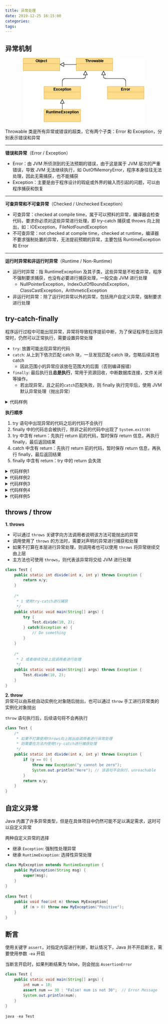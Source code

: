 ```yaml
---
title: 异常处理
date: 2019-12-25 16:15:00
categories: 
tags:
---
```

## 异常机制

<div align=center>

![字符流](/img/Java/Exception.png)

</div>

Throwable 类是所有异常或错误的超类，它有两个子类：Error 和 Exception，分别表示错误和异常

---
**错误和异常**（Error / Exception）  
- Error：由 JVM 所侦测到的无法预期的错误，由于这是属于 JVM 层次的严重错误，导致 JVM 无法继续执行，如 OutOfMemoryError，程序本身往往无法处理，因此无需捕获，也不能捕获
- Exception：主要是由于程序设计的瑕疵或外界的输入而引起的问题，可以由程序捕获和恢复

---
**可查异常和不可查异常**（Checked / Unchecked Exception）  
- 可查异常：checked at compile time，属于可以预料的异常，编译器会检查代码，要求你必须对这些异常进行处理，即 try-catch 捕获或 throws 向上抛出，如：IOException，FileNotFoundException
- 不可查异常：not checked at compile time，checked at runtime，编译器不要求强制处置的异常，无法提前预期的异常，主要包括 RuntimeException 和 Error 

---
**运行时异常和非运行时异常**（Runtime / Non-Runtime）  
- 运行时异常：指 RuntimeException 及其子类，这些异常是不检查异常，程序不强制要求捕获，也没有必要进行捕获处理，一般交由 JVM 进行处理
    + NullPointerException，IndexOutOfBoundsException，ClassCastException，ArithmeticException
- 非运行时异常：除了运行时异常以外的异常，包括用户自定义异常，强制要求进行处理


## try-catch-finally
程序运行过程中可能出现异常，异常将导致程序提前中断，为了保证程序在出现异常时，仍然可以正常执行，需要设置异常处理

- `try`: 放置可能出现异常的代码
- `catch`: 从上到下依次匹配 catch 块，一旦发现匹配 catch 块，忽略后续其他 catch 
    + 因此范围小的异常应该放在范围大的后面（否则编译报错）
- `finally`: 最后执行且**总是执行**，常用于资源回收，中断数据库连接，文件关闭等操作。
    + 若出现异常，且之前的`catch`匹配失败，则 finally 执行完毕后，使用 JVM 默认异常处理（抛出异常）

<details>
<summary>代码样例</summary>

```java
try {
} catch (Exception e) {
} catch (IOException e) {
}
// 会报错，因为 IOException 继承 Exception，IOException永远不会被匹配

try {
    int res = 5 / 0;
} finally {
    System.out.println("finally");
}
/* Output
finally
Exception in thread "main" java.lang.ArithmeticException: / by zero
    at driver.Driver.main(Driver.java:7) */
```

</details>


**执行顺序**  
1. try 语句中出现异常的代码之后的代码不会执行
2. finally 中的代码总会被执行，除非之前的代码中出现了 `System.exit(0)`
3. try 中含有 return：先执行 return 前的代码，暂时保存 return 信息，再执行 finally，最后返回结果
4. catch 中含有 return：先执行 return 前的代码，暂时保存 return 信息，再执行 finally，最后返回结果
5. finally 中含有 return：try 中的 return 会失效

<details>
<summary>代码样例1</summary>

```java
try {
    int res = 2/0; 
    System.out.println("try");      
} catch(ArithmeticException ae) {
    System.out.println("catch");
} finally {
    System.out.println("finally");
}
System.out.println("There");
```
```text
catch
finally
There
```

</details>

<details>
<summary>代码样例2</summary>

```java
try {
    int res = 2/0; 
    System.out.println("try");      
} catch(ArithmeticException ae) {
    System.out.println("catch");
    System.exit(0);
} finally {
    System.out.println("finally"); // 不会执行
}
System.out.println("There");
```
```text
catch
```

</details>

<details>
<summary>代码样例3</summary>

```java
// try中带有return时，会先执行return前的代码，然后暂时保存需要return的信息
// 再执行finally中的代码，最后再通过return返回之前保存的信息
public static void main(String[] args) {
    System.out.println("return: i=" + test());
}

public static int test() {
    int i = 0;
    try {
        System.out.println("try: i=" + i);
        return i;
    } catch(ArithmeticException ae) {
        System.out.println("catch");
    } finally {
        i++;
        System.out.println("finally: i=" + i);
    }
    i++;
    System.out.println("There: i=" + i);
    return i;
}
```
```text
try: i=0
finally: i=1
return: i=0
```

</details>

<details>
<summary>代码样例4</summary>

```java
public static int test() {
    int i = 0;
    try {
        System.out.println("try: i=" + i);
        int res = 5/0;
    } catch(ArithmeticException ae) {
        System.out.println("catch: i=" + i);
        return i;
    } finally {
        i++;
        System.out.println("finally: i=" + i);
    }
    i++;
    System.out.println("There: i=" + i);
    return i;
}
```
```text
try: i=0
catch: i=0
finally: i=1
return: i=0
```

</details>

<details>
<summary>代码样例5</summary>

```java
public static int test() {
    int i = 0;
    try {
        System.out.println("try: i=" + i);
        return i;
    } catch(ArithmeticException ae) {
        i++;
        System.out.println("catch: i=" + i);
        return i;
    } finally {
        i++;
        System.out.println("finally: i=" + i);
        return i;
    }
}
```
```text
// try 失效
try: i=0
finally: i=1
return: i=1
```

```java
public static int test() {
    int i = 0;
    try {
        System.out.println("try: i=" + i);
        int res = 5/0;
        return i;
    } catch(ArithmeticException ae) {
        i++;
        System.out.println("catch: i=" + i);
        return i;
    } finally {
        i++;
        System.out.println("finally: i=" + i);
        return i;
    }
}
```
```text
// catch 失效
try: i=0
catch: i=1
finally: i=2
return: i=2
```

</details>


## throws / throw
**1. throws**  
- 可以通过 `throws` 关键字向方法调用者说明该方法可能抛出的异常
- 调用使用了 `throws` 的方法时，需要对声明的异常进行捕获和处理
- 如果不打算在本层进行异常处理，则调用者也可以使用 `throws` 将异常继续交由上层
- 主方法也可使用 `throws`，则代表该异常将交给 JVM 进行处理

```java
class Test {
    public static int divide(int x, int y) throws Exception {
        return x/y;
    }

    /*
     * 1 使用try-catch进行捕获
     */
    public static void main(String[] args) {
        try {
            Test.divide(10, 2);
        } catch(Exception e) {
            // Do something
        }
    }

    /*
     * 2 或者继续交给上层调用者进行处理
     */
    public static void main(String[] args) throws Exception {
        Test.divide(10, 2);
    }
}
```

**2. throw**  
异常可以由系统自动实例化对象随后抛出，也可以通过 `throw` 手工进行异常类的实例化对象抛出

`throw` 语句执行后，后续语句将不会再执行

```java
class Test {
    /*
     * 如果不打算使用throws向上抛出由调用者进行异常处理
     * 则需要在方法内使用try-catch进行捕获处理
     */
    public static int divide(int x, int y) throws Exception {
        if (y == 0) {
            throw new Exception("y cannot be zero");
            System.out.println("Here"); // 该语句不会执行，unreachable
        }
        return x/y;
    }
}
```

## 自定义异常
Java 内置了许多异常类型，但是在具体项目中仍然可能不足以满足需求，这时可以自定义异常

两种自定义异常的选择
- 继承 `Exception`: 强制性处理异常
- 继承 `RuntimeException`: 选择性异常处理

```java
class MyException extends RuntimeException {
    public MyException(String msg) {
        super(msg);
    }
}

class Test {
    public void foo(int n) throws MyException{
        if (n > 0) throw new MyException("Positive");
    }
}
```

## 断言
使用关键字 `assert`，对指定内容进行判断，默认情况下，Java 并不开启断言，需要使用参数 `-ea` 开启

当断言开启时，如果判断结果为 false，则会抛出 `AssertionError`

```java
class Test {
    public static void main(String[] args) {
        int num = 10;
        assert num == 30 : "False! num is not 30";  // Error Message
        System.out.println(num);
    }
}

java -ea Test
```

